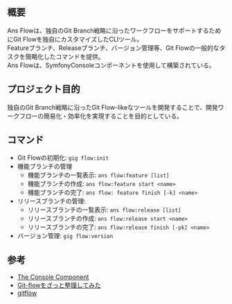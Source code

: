 ## 概要
Ans Flowは、独自のGit Branch戦略に沿ったワークフローをサポートするためにGit Flowを独自にカスタマイズしたCLIツール。  
Featureブランチ、Releaseブランチ、バージョン管理等、Git Flowの一般的なタスクを簡略化したコマンドを提供。  
Ans Flowは、SymfonyConsoleコンポーネントを使用して構築されている。  

## プロジェクト目的
独自のGit Branch戦略に沿ったGit Flow-likeなツールを開発することで、開発ワークフローの簡易化・効率化を実現することを目的としている。

## コマンド
- Git Flowの初期化: ```gig flow:init```
- 機能ブランチの管理
  - 機能ブランチの一覧表示: ```ans flow:feature [list]```
  - 機能ブランチの作成: ```ans flow:feature start <name>```
  - 機能ブランチの完了: ```ans flow: feature finish [-k] <name>```
- リリースブランチの管理:
  - リリースブランチの一覧表示: ```ans flow:release [list]```
  - リリースブランチの作成: ```ans flow:release start <name>```
  - リリースブランチの完了: ```ans flow:release finish [-pk] <name>```
- バージョン管理: ```gig flow:version```

## 参考
- [The Console Component](https://symfony.com/doc/current/components/console.html)
- [Git-flowをざっと整理してみた](https://dev.classmethod.jp/articles/introduce-git-flow/)
- [gitflow](https://github.com/nvie/gitflow)
